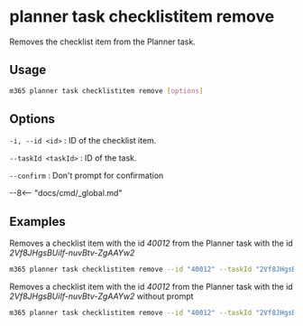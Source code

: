 # planner task checklistitem remove

Removes the checklist item from the Planner task.

## Usage

```sh
m365 planner task checklistitem remove [options]
```

## Options

`-i, --id <id>`
: ID of the checklist item.

`--taskId <taskId>`
: ID of the task.

`--confirm`
: Don't prompt for confirmation

--8<-- "docs/cmd/_global.md"

## Examples

Removes a checklist item with the id _40012_ from the Planner task with the id _2Vf8JHgsBUiIf-nuvBtv-ZgAAYw2_

```sh
m365 planner task checklistitem remove --id "40012" --taskId "2Vf8JHgsBUiIf-nuvBtv-ZgAAYw2" 
```

Removes a checklist item with the id _40012_ from the Planner task with the id _2Vf8JHgsBUiIf-nuvBtv-ZgAAYw2_ without prompt

```sh
m365 planner task checklistitem remove --id "40012" --taskId "2Vf8JHgsBUiIf-nuvBtv-ZgAAYw2" --confirm
```

